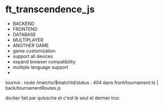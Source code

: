 # ft_transcendence_js
 
- BACKEND
- FRONTEND
- DATABASE
- MULTIPLAYER
- ANOTHER GAME
- game customization
- support all devices
- expand browser compatibility
- multiple language support
- 


tournoi : route /matchs/$matchId/status : 404
 dans front/tournament.ts  |  back/tournamentRoutes.js

docker fait par qulusche
et c'est le seul et dernier truc
